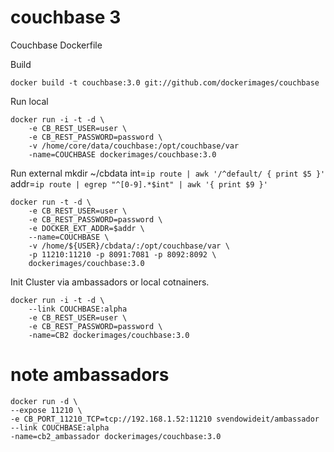 couchbase 3
=========

Couchbase Dockerfile

Build

    docker build -t couchbase:3.0 git://github.com/dockerimages/couchbase 

Run local

    docker run -i -t -d \
        -e CB_REST_USER=user \
        -e CB_REST_PASSWORD=password \
        -v /home/core/data/couchbase:/opt/couchbase/var
        -name=COUCHBASE dockerimages/couchbase:3.0


Run external
    mkdir ~/cbdata
    int=`ip route | awk '/^default/ { print $5 }'`
    addr=`ip route | egrep "^[0-9].*$int" | awk '{ print $9 }'`


    docker run -t -d \
        -e CB_REST_USER=user \
        -e CB_REST_PASSWORD=password \
        -e DOCKER_EXT_ADDR=$addr \
        --name=COUCHBASE \
        -v /home/${USER}/cbdata/:/opt/couchbase/var \
        -p 11210:11210 -p 8091:7081 -p 8092:8092 \
        dockerimages/couchbase:3.0
        
Init Cluster via ambassadors or local cotnainers.

    docker run -i -t -d \
        --link COUCHBASE:alpha
        -e CB_REST_USER=user \
        -e CB_REST_PASSWORD=password \
        -name=CB2 dockerimages/couchbase:3.0
        

# note ambassadors 

    docker run -d \
    --expose 11210 \
    -e CB_PORT_11210_TCP=tcp://192.168.1.52:11210 svendowideit/ambassador
    --link COUCHBASE:alpha
    -name=cb2_ambassador dockerimages/couchbase:3.0

